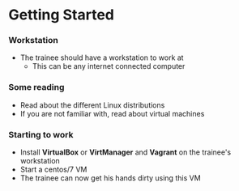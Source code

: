 # Getting Started

### Workstation

- The trainee should have a workstation to work at
  - This can be any internet connected computer

### Some reading
- Read about the different Linux distributions
- If you are not familiar with, read about virtual machines

### Starting to work
- Install **VirtualBox** or **VirtManager** and **Vagrant** on the trainee's workstation
- Start a centos/7 VM
- The trainee can now get his hands dirty using this VM
